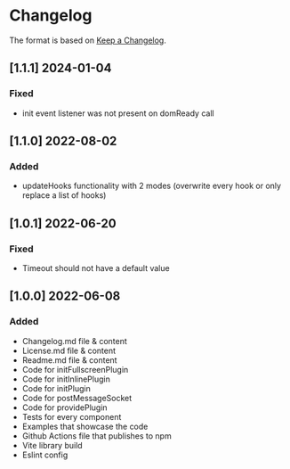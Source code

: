 # Changelog
The format is based on [Keep a Changelog](https://keepachangelog.com/en/1.0.0/).

## [1.1.1] 2024-01-04
### Fixed
- init event listener was not present on domReady call

## [1.1.0] 2022-08-02
### Added
- updateHooks functionality with 2 modes (overwrite every hook or only replace a list of hooks)

## [1.0.1] 2022-06-20

### Fixed
- Timeout should not have a default value

## [1.0.0] 2022-06-08

### Added
- Changelog.md file & content
- License.md file & content
- Readme.md file & content
- Code for initFullscreenPlugin
- Code for initInlinePlugin
- Code for initPlugin
- Code for postMessageSocket
- Code for providePlugin
- Tests for every component
- Examples that showcase the code
- Github Actions file that publishes to npm
- Vite library build
- Eslint config

